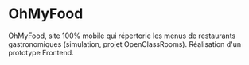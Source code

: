 # OhMyFood
OhMyFood, site 100% mobile qui répertorie les menus de restaurants gastronomiques (simulation, projet OpenClassRooms). Réalisation d'un prototype Frontend.
